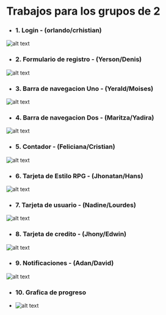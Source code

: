 # Trabajos para los grupos de 2
- ### 1. Login - (orlando/crhistian)
![alt text](./asset/image.png)
- ### 2. Formulario de registro - (Yerson/Denis)
![alt text](./asset/image-1.png)
- ### 3. Barra de navegacion Uno - (Yerald/Moises)
![alt text](./asset/image-2.png)
- ### 4. Barra de navegacion Dos - (Maritza/Yadira)
![alt text](./asset/image-3.png)
- ### 5. Contador - (Feliciana/Cristian)
![alt text](./asset/image-4.png)
- ### 6. Tarjeta de Estilo RPG - (Jhonatan/Hans)
![alt text](./asset/image-5.png)
- ### 7. Tarjeta de usuario - (Nadine/Lourdes)
![alt text](./asset/image-8.png)
- ### 8. Tarjeta de credito - (Jhony/Edwin)
![alt text](./asset/image-7.png)
- ### 9. Notificaciones - (Adan/David)
![alt text](./asset/image-9.png)
- ### 10. Grafica de progreso
- ![alt text](./asset/image-10.png)